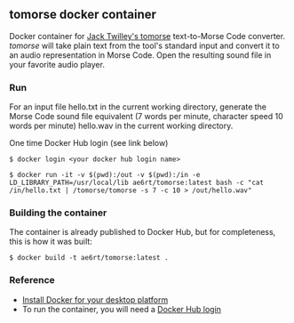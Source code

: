 ## tomorse docker container

Docker container for [Jack Twilley's
tomorse](https://github.com/mathuin/tomorse) text-to-Morse Code
converter.  *tomorse* will take plain text from the tool's standard
input and convert it to an audio representation in Morse Code.  Open
the resulting sound file in your favorite audio player.

### Run

For an input file hello.txt in the current working directory,
generate the Morse Code sound file equivalent (7 words per minute,
character speed 10 words per minute) hello.wav in the current working
directory.

One time Docker Hub login (see link below)

```
$ docker login <your docker hub login name>
```

```
$ docker run -it -v $(pwd):/out -v $(pwd):/in -e LD_LIBRARY_PATH=/usr/local/lib ae6rt/tomorse:latest bash -c "cat /in/hello.txt | /tomorse/tomorse -s 7 -c 10 > /out/hello.wav"
```

### Building the container

The container is already published to Docker Hub, but for completeness, this is how it was built:

```
$ docker build -t ae6rt/tomorse:latest .
```

### Reference

* [Install Docker for your desktop platform](https://docs.docker.com/install/#supported-platforms)
* To run the container, you will need a [Docker Hub login](https://hub.docker.com/)

